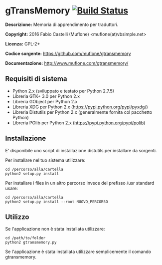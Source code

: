 gTransMemory [![Build Status](https://travis-ci.org/muflone/gtransmemory.svg?branch=master)](https://travis-ci.org/muflone/gtransmemory)
=====
**Descrizione:** Memoria di apprendimento per traduttori.

**Copyright:** 2016 Fabio Castelli (Muflone) <muflone(at)vbsimple.net>

**Licenza:** GPL-2+

**Codice sorgente:** https://github.com/muflone/gtransmemory

**Documentazione:** http://www.muflone.com/gtransmemory/

Requisiti di sistema
--------------------

* Python 2.x (sviluppato e testato per Python 2.7.5)
* Libreria GTK+ 3.0 per Python 2.x
* Libreria GObject per Python 2.x
* Libreria XDG per Python 2.x (https://pypi.python.org/pypi/pyxdg/)
* Libreria Distutils per Python 2.x (generalmente fornita col pacchetto Python)
* Libreria POlib per Python 2.x (https://pypi.python.org/pypi/polib)

Installazione
-------------

E' disponibile uno script di installazione distutils per installare da sorgenti.

Per installare nel tuo sistema utilizzare:

    cd /percorso/alla/cartella
    python2 setup.py install

Per installare i files in un altro percorso invece del prefisso /usr standard
usare:

    cd /percorso/alla/cartella
    python2 setup.py install --root NUOVO_PERCORSO

Utilizzo
--------

Se l'applicazione non è stata installata utilizzare:

    cd /path/to/folder
    python2 gtransmemory.py

Se l'applicazione è stata installata utilizzare semplicemente il comando
gtransmemory.
